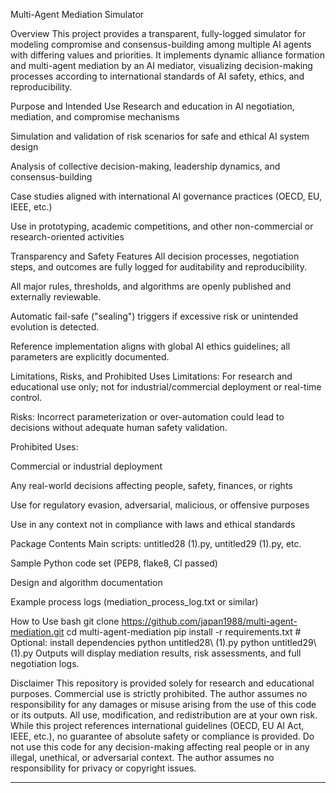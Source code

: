 Multi-Agent Mediation Simulator

Overview
This project provides a transparent, fully-logged simulator for modeling compromise and consensus-building among multiple AI agents with differing values and priorities.
It implements dynamic alliance formation and multi-agent mediation by an AI mediator, visualizing decision-making processes according to international standards of AI safety, ethics, and reproducibility.

Purpose and Intended Use
Research and education in AI negotiation, mediation, and compromise mechanisms

Simulation and validation of risk scenarios for safe and ethical AI system design

Analysis of collective decision-making, leadership dynamics, and consensus-building

Case studies aligned with international AI governance practices (OECD, EU, IEEE, etc.)

Use in prototyping, academic competitions, and other non-commercial or research-oriented activities

Transparency and Safety Features
All decision processes, negotiation steps, and outcomes are fully logged for auditability and reproducibility.

All major rules, thresholds, and algorithms are openly published and externally reviewable.

Automatic fail-safe ("sealing") triggers if excessive risk or unintended evolution is detected.

Reference implementation aligns with global AI ethics guidelines; all parameters are explicitly documented.

Limitations, Risks, and Prohibited Uses
Limitations: For research and educational use only; not for industrial/commercial deployment or real-time control.

Risks: Incorrect parameterization or over-automation could lead to decisions without adequate human safety validation.

Prohibited Uses:

Commercial or industrial deployment

Any real-world decisions affecting people, safety, finances, or rights

Use for regulatory evasion, adversarial, malicious, or offensive purposes

Use in any context not in compliance with laws and ethical standards

Package Contents
Main scripts: untitled28 (1).py, untitled29 (1).py, etc.

Sample Python code set (PEP8, flake8, CI passed)

Design and algorithm documentation

Example process logs (mediation_process_log.txt or similar)

How to Use
bash
git clone https://github.com/japan1988/multi-agent-mediation.git
cd multi-agent-mediation
pip install -r requirements.txt    # Optional: install dependencies
python untitled28\ \(1\).py
python untitled29\ \(1\).py
Outputs will display mediation results, risk assessments, and full negotiation logs.

Disclaimer
This repository is provided solely for research and educational purposes. Commercial use is strictly prohibited.
The author assumes no responsibility for any damages or misuse arising from the use of this code or its outputs.
All use, modification, and redistribution are at your own risk.
While this project references international guidelines (OECD, EU AI Act, IEEE, etc.), no guarantee of absolute safety or compliance is provided.
Do not use this code for any decision-making affecting real people or in any illegal, unethical, or adversarial context.
The author assumes no responsibility for privacy or copyright issues.



---
